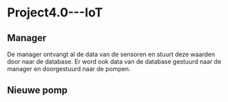 # Project4.0---IoT

## Manager
De manager ontvangt al de data van de sensoren en stuurt deze waarden door naar de database. Er word ook data van de database gestuurd naar de manager en doorgestuurd naar de pompen.

## Nieuwe pomp
